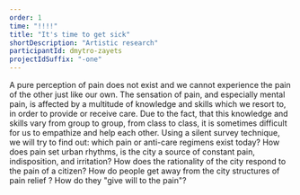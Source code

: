```yaml
---
order: 1
time: "!!!!"
title: "It's time to get sick"
shortDescription: "Artistic research"
participantId: dmytro-zayets
projectIdSuffix: "-one"
---
```


A pure perception of pain does not exist and we cannot experience the pain of the other just like our own. The sensation of pain, and especially mental pain, is affected by a multitude of knowledge and skills which we resort to, in order to provide or receive care. Due to the fact, that this knowledge and skills vary from group to group, from class to class, it is sometimes difficult for us to empathize and help each other.
Using a silent survey technique, we will try to find out: which pain or anti-care regimens exist today? How does pain set urban rhythms, is the city a source of constant pain, indisposition, and irritation? How does the rationality of the city respond to the pain of a citizen? How do people get away from the city structures of pain relief ? How do they "give will to the pain"?
